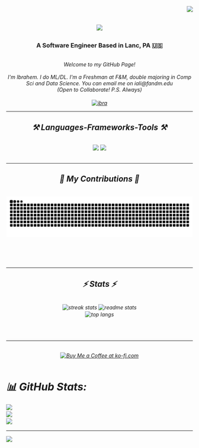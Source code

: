 <img align="right" src="https://visitor-badge.laobi.icu/badge?page_id=iibrahemali.iibrahemali" />

<h1 align="center">
    <img src="https://readme-typing-svg.herokuapp.com/?font=Righteous&size=35&center=true&vCenter=true&width=500&height=70&duration=4000&lines=Hey+There!+👋;+I'm+Ibrahem+Ali!;" />
</h1>

<h3 align="center"> A Software Engineer Based in Lanc, PA 🇺🇸</h3>

<br/>

<div align="center">
 <i>
Welcome to my GitHub Page!
<br>
<br>
I'm Ibrahem. I do ML/DL. I'm a Freshman at F&M, double majoring in Comp Sci and Data Science. You can email me on iali@fandm.edu <br> (Open to Collaborate! P.S. Always) 

 </div>

<br>

<div align="center"> 
  </a>
  <a href="https://linkedin.com/in/ibrahemalii/" target="blank"><img align="center" src="https://raw.githubusercontent.com/rahuldkjain/github-profile-readme-generator/master/src/images/icons/Social/linked-in-alt.svg" alt="ibra" height="30" width="40" /></a>
</div>

 <hr/>
 
<h2 align="center">⚒️ Languages-Frameworks-Tools ⚒️</h2>
<br/>
<div align="center">
    <img src="https://skillicons.dev/icons?i=react,bootstrap,mui,html,css,vscode,github,figma,tailwind,git,r" />
    <img src="https://skillicons.dev/icons?i=nodejs,python,javascript,typescript,express,firebase,mongodb,c,java,nextjs,mysql,flask" /><br>
</div>

<br/>
<hr/>

<div align="center">
  <h2>🐍 My Contributions 🐍</h2>
  <br>
  <img alt="snake eating my contributions" src="https://raw.githubusercontent.com/iibrahemali/iibrahemali/output/github-contribution-grid-snake.svg" />
  
  <br/><br/><br/>
</div>

<hr/>

<h2 align="center">⚡ Stats ⚡</h2>
<br>
<div align=center>
  <img width=390 src="https://github-readme-streak-stats-salesp07.vercel.app/?user=salesp07&count_private=true&theme=react&border_radius=10" alt="streak stats"/>
  <img width=390 src="https://github-readme-stats-salesp07.vercel.app/api?username=salesp07&count_private=true&show_icons=true&theme=react&rank_icon=github&border_radius=10" alt="readme stats" />
  <br/>
  <img width=325 align="center" src="https://github-readme-stats-salesp07.vercel.app/api/top-langs/?username=salesp07&hide=HTML&langs_count=8&layout=compact&theme=react&border_radius=10&size_weight=0.5&count_weight=0.5&exclude_repo=github-readme-stats" alt="top langs" />
</div>

<br/><br/>

<hr/>

<br/>

<div align="center">
<a href='https://ko-fi.com/V7V4RAK9C' target='_blank'><img height='64' style='border:0px;height:64px;' src='https://storage.ko-fi.com/cdn/kofi1.png?v=3' border='0' alt='Buy Me a Coffee at ko-fi.com' /></a>
</div>

<br/>



# 📊 GitHub Stats:
![](https://github-readme-stats.vercel.app/api?username=iibrahemali&theme=merko&hide_border=false&include_all_commits=true&count_private=true)<br/>
![](https://github-readme-streak-stats.herokuapp.com/?user=iibrahemali&theme=merko&hide_border=false)<br/>
![](https://github-readme-stats.vercel.app/api/top-langs/?username=iibrahemali&theme=merko&hide_border=false&include_all_commits=true&count_private=true&layout=compact)

---
[![](https://visitcount.itsvg.in/api?id=iibrahemali&icon=0&color=0)](https://visitcount.itsvg.in)

<!-- Proudly created with GPRM ( https://gprm.itsvg.in ) -->
